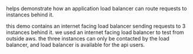 helps demonstrate how an application load balancer can route requests to
instances behind it.

this demo contains an internet facing load balancer sending requests to
3 instances behind it. we used an internet facing load balancer to test from
outside aws. the three instances can only be contacted by the load balancer,
and load balancer is available for the api users. 
